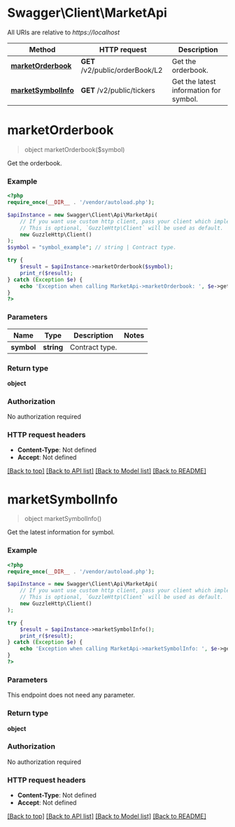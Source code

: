 # Swagger\Client\MarketApi

All URIs are relative to *https://localhost*

Method | HTTP request | Description
------------- | ------------- | -------------
[**marketOrderbook**](MarketApi.md#marketOrderbook) | **GET** /v2/public/orderBook/L2 | Get the orderbook.
[**marketSymbolInfo**](MarketApi.md#marketSymbolInfo) | **GET** /v2/public/tickers | Get the latest information for symbol.


# **marketOrderbook**
> object marketOrderbook($symbol)

Get the orderbook.

### Example
```php
<?php
require_once(__DIR__ . '/vendor/autoload.php');

$apiInstance = new Swagger\Client\Api\MarketApi(
    // If you want use custom http client, pass your client which implements `GuzzleHttp\ClientInterface`.
    // This is optional, `GuzzleHttp\Client` will be used as default.
    new GuzzleHttp\Client()
);
$symbol = "symbol_example"; // string | Contract type.

try {
    $result = $apiInstance->marketOrderbook($symbol);
    print_r($result);
} catch (Exception $e) {
    echo 'Exception when calling MarketApi->marketOrderbook: ', $e->getMessage(), PHP_EOL;
}
?>
```

### Parameters

Name | Type | Description  | Notes
------------- | ------------- | ------------- | -------------
 **symbol** | **string**| Contract type. |

### Return type

**object**

### Authorization

No authorization required

### HTTP request headers

 - **Content-Type**: Not defined
 - **Accept**: Not defined

[[Back to top]](#) [[Back to API list]](../../README.md#documentation-for-api-endpoints) [[Back to Model list]](../../README.md#documentation-for-models) [[Back to README]](../../README.md)

# **marketSymbolInfo**
> object marketSymbolInfo()

Get the latest information for symbol.

### Example
```php
<?php
require_once(__DIR__ . '/vendor/autoload.php');

$apiInstance = new Swagger\Client\Api\MarketApi(
    // If you want use custom http client, pass your client which implements `GuzzleHttp\ClientInterface`.
    // This is optional, `GuzzleHttp\Client` will be used as default.
    new GuzzleHttp\Client()
);

try {
    $result = $apiInstance->marketSymbolInfo();
    print_r($result);
} catch (Exception $e) {
    echo 'Exception when calling MarketApi->marketSymbolInfo: ', $e->getMessage(), PHP_EOL;
}
?>
```

### Parameters
This endpoint does not need any parameter.

### Return type

**object**

### Authorization

No authorization required

### HTTP request headers

 - **Content-Type**: Not defined
 - **Accept**: Not defined

[[Back to top]](#) [[Back to API list]](../../README.md#documentation-for-api-endpoints) [[Back to Model list]](../../README.md#documentation-for-models) [[Back to README]](../../README.md)

